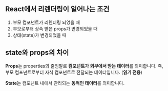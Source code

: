 ## React에서 리렌더링이 일어나는 조건

1. 부모 컴포넌트가 리렌더링 되었을 때
2. 부모로부터 상속 받은 props가 변경되었을 때
3. 상태(state)가 변경되었을 때

## state와 props의 차이

**Props**는 properties의 줄임말로 **컴포넌트가 외부에서 받는 데이터**를 의미합니다.
즉, 부모 컴포넌트로부터 자식 컴포넌트로 전달되는 데이터입니다. (**읽기 전용**)

**State는** 컴포넌트 내에서 관리되는 **동적인 데이터**를 의미합니다.
